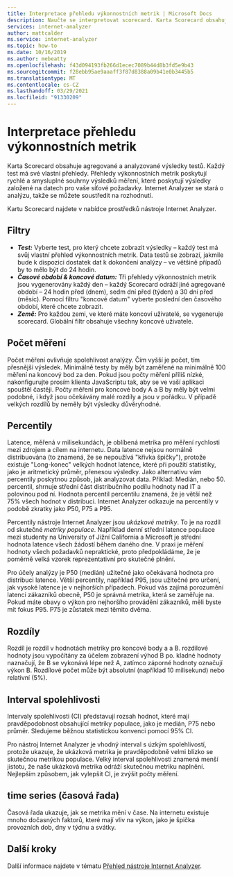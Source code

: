 ```yaml
---
title: Interpretace přehledu výkonnostních metrik | Microsoft Docs
description: Naučte se interpretovat scorecard. Karta Scorecard obsahuje agregované a analyzované výsledky testů.
services: internet-analyzer
author: mattcalder
ms.service: internet-analyzer
ms.topic: how-to
ms.date: 10/16/2019
ms.author: mebeatty
ms.openlocfilehash: f43d094193fb266d1ecec7089b44d8b3fd5e9b43
ms.sourcegitcommit: f28ebb95ae9aaaff3f87d8388a09b41e0b3445b5
ms.translationtype: MT
ms.contentlocale: cs-CZ
ms.lasthandoff: 03/29/2021
ms.locfileid: "91330209"
---
```

# <a name="interpreting-your-scorecard"></a>Interpretace přehledu výkonnostních metrik

Karta Scorecard obsahuje agregované a analyzované výsledky testů. Každý test má své vlastní přehledy. Přehledy výkonnostních metrik poskytují rychlé a smysluplné souhrny výsledků měření, které poskytují výsledky založené na datech pro vaše síťové požadavky. Internet Analyzer se stará o analýzu, takže se můžete soustředit na rozhodnutí.

Kartu Scorecard najdete v nabídce prostředků nástroje Internet Analyzer. 


## <a name="filters"></a>Filtry

* ***Test:*** Vyberte test, pro který chcete zobrazit výsledky – každý test má svůj vlastní přehled výkonnostních metrik. Data testů se zobrazí, jakmile bude k dispozici dostatek dat k dokončení analýzy – ve většině případů by to mělo být do 24 hodin. 
* ***Časové období & koncové datum:*** Tři přehledy výkonnostních metrik jsou vygenerovány každý den – každý Scorecard odráží jiné agregované období – 24 hodin před (dnem), sedm dní před (týden) a 30 dní před (měsíc). Pomocí filtru "koncové datum" vyberte poslední den časového období, které chcete zobrazit. 
* ***Země:*** Pro každou zemi, ve které máte koncoví uživatelé, se vygeneruje scorecard. Globální filtr obsahuje všechny koncové uživatele.

## <a name="measurement-count"></a>Počet měření

Počet měření ovlivňuje spolehlivost analýzy. Čím vyšší je počet, tím přesnější výsledek. Minimálně testy by měly být zaměřené na minimálně 100 měření na koncový bod za den. Pokud jsou počty měření příliš nízké, nakonfigurujte prosím klienta JavaScriptu tak, aby se ve vaší aplikaci spouštěl častěji. Počty měření pro koncové body A a B by měly být velmi podobné, i když jsou očekávány malé rozdíly a jsou v pořádku. V případě velkých rozdílů by neměly být výsledky důvěryhodné.

## <a name="percentiles"></a>Percentily

Latence, měřená v milisekundách, je oblíbená metrika pro měření rychlosti mezi zdrojem a cílem na internetu. Data latence nejsou normálně distribuována (to znamená, že se nepoužívá "křivka špičky"), protože existuje "Long-konec" velkých hodnot latence, které při použití statistiky, jako je aritmetický průměr, přenesou výsledky. Jako alternativu vám percentily poskytnou způsob, jak analyzovat data. Příklad: Medián, nebo 50. percentil, shrnuje střední část distribučního podílu hodnoty nad IT a polovinou pod ní. Hodnota percentil percentilu znamená, že je větší než 75% všech hodnot v distribuci. Internet Analyzer odkazuje na percentily v podobě zkratky jako P50, P75 a P95.

Percentily nástroje Internet Analyzer jsou _ukázkové metriky_. To je na rozdíl od skutečné _metriky populace_. Například denní střední latence populace mezi studenty na University of Jižní California a Microsoft je střední hodnota latence všech žádostí během daného dne. V praxi je měření hodnoty všech požadavků nepraktické, proto předpokládáme, že je poměrně velká vzorek reprezentativní pro skutečné plnění.

Pro účely analýzy je P50 (medián) užitečné jako očekávaná hodnota pro distribuci latence. Větší percentily, například P95, jsou užitečné pro určení, jak vysoké latence je v nejhorších případech. Pokud vás zajímá porozumění latenci zákazníků obecně, P50 je správná metrika, která se zaměřuje na. Pokud máte obavy o výkon pro nejhoršího provádění zákazníků, měli byste mít fokus P95. P75 je zůstatek mezi těmito dvěma.


## <a name="deltas"></a>Rozdíly

Rozdíl je rozdíl v hodnotách metriky pro koncové body a a B. rozdílové hodnoty jsou vypočítány za účelem zobrazení výhod B po. kladné hodnoty naznačují, že B se vykonává lépe než A, zatímco záporné hodnoty označují výkon B. Rozdílové počet může být absolutní (například 10 milisekund) nebo relativní (5%).

## <a name="confidence-interval"></a>Interval spolehlivosti 

Intervaly spolehlivosti (CI) představují rozsah hodnot, které mají pravděpodobnost obsahující metriky populace, jako je medián, P75 nebo průměr. Sledujeme běžnou statistickou konvenci pomocí 95% CI.

Pro nástroj Internet Analyzer je vhodný interval s úzkým spolehlivostí, protože ukazuje, že ukázková metrika je pravděpodobně velmi blízko se skutečnou metrikou populace. Velký interval spolehlivosti znamená menší jistotu, že naše ukázková metrika odráží skutečnou metriku naplnění. Nejlepším způsobem, jak vylepšit CI, je zvýšit počty měření.

## <a name="time-series"></a>time series (časová řada) 

Časová řada ukazuje, jak se metrika mění v čase. Na internetu existuje mnoho dočasných faktorů, které mají vliv na výkon, jako je špička provozních dob, dny v týdnu a svátky.


## <a name="next-steps"></a>Další kroky

Další informace najdete v tématu [Přehled nástroje Internet Analyzer](internet-analyzer-overview.md).
